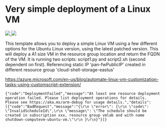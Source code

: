 # Very simple deployment of a Linux VM

<a href="https://portal.azure.com/#create/Microsoft.Template/uri/https%3A%2F%2Fraw.githubusercontent.com%2FIrekRomaniuk%2Fazure%2Fmaster%2Fvm-simple-linux%2Fazuredeploy.json" target="_blank">
    <img src="http://azuredeploy.net/deploybutton.png"/>
</a>
<a href="http://armviz.io/#/?load=https%3A%2F%2Fraw.githubusercontent.com%2FIrekRomaniuk%2azure%2Fmaster%2Fvm-simple-linux%2Fazuredeploy.json" target="_blank">
    <img src="http://armviz.io/visualizebutton.png"/>
</a>


This template allows you to deploy a simple Linux VM using a few different options for the Ubuntu Linux version, using the latest patched version. This will deploy a A1 size VM in the resource group location and return the FQDN of the VM. It is running two scripts: script1.py and script2.sh (second dependent on first). Referencing static IP 'pan-fwPublicIP' created in different resource group 'cloud-shell-storage-eastus'

https://azure.microsoft.com/en-us/blog/automate-linux-vm-customization-tasks-using-customscript-extension/

```
{"code":"DeploymentFailed","message":"At least one resource deployment operation failed. Please list deployment operations for details. Please see https://aka.ms/arm-debug for usage details.","details":[{"code":"BadRequest","message":"{\r\n \"error\": {\r\n \"code\": \"InvalidScheduleId\",\r\n \"message\": \"The schedule should be created in subscription xxx, resource group vmlab and with name shutdown-computevm-ubuntu-vm.\"\r\n }\r\n}"}]}
```